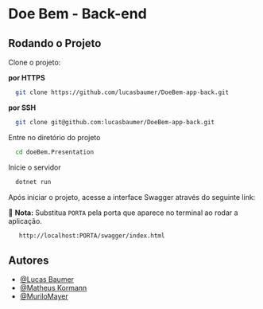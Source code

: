 
# Doe Bem - Back-end


## Rodando o Projeto

Clone o projeto: 

**por HTTPS**

```bash
  git clone https://github.com/lucasbaumer/DoeBem-app-back.git
```
  **por SSH**
```bash
  git clone git@github.com:lucasbaumer/DoeBem-app-back.git
```

Entre no diretório do projeto

```bash
  cd doeBem.Presentation
```

Inicie o servidor

```bash
  dotnet run
```

Após iniciar o projeto, acesse a interface Swagger através do seguinte link:

📌 **Nota:** Substitua `PORTA` pela porta que aparece no terminal ao rodar a aplicação.
```bash
   http://localhost:PORTA/swagger/index.html
```


## Autores

- [@Lucas Baumer](https://www.github.com/lucasbaumer)
- [@Matheus Kormann](https://www.github.com/matheuskormann)
- [@MuriloMayer](https://www.github.com/MuriloMayer)



